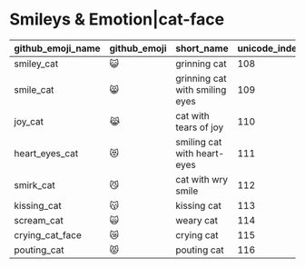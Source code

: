 # Smileys & Emotion|cat-face

|github_emoji_name|github_emoji|short_name|unicode_index|
|---|---|---|---|
|smiley_cat|:smiley_cat:|grinning cat|108|
|smile_cat|:smile_cat:|grinning cat with smiling eyes|109|
|joy_cat|:joy_cat:|cat with tears of joy|110|
|heart_eyes_cat|:heart_eyes_cat:|smiling cat with heart-eyes|111|
|smirk_cat|:smirk_cat:|cat with wry smile|112|
|kissing_cat|:kissing_cat:|kissing cat|113|
|scream_cat|:scream_cat:|weary cat|114|
|crying_cat_face|:crying_cat_face:|crying cat|115|
|pouting_cat|:pouting_cat:|pouting cat|116|
